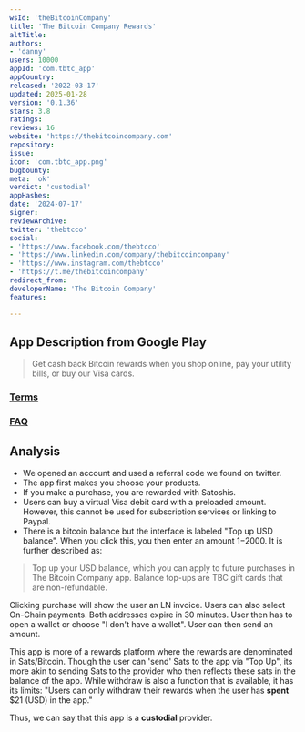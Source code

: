 ```yaml
---
wsId: 'theBitcoinCompany'
title: 'The Bitcoin Company Rewards'
altTitle: 
authors:
- 'danny'
users: 10000
appId: 'com.tbtc_app'
appCountry: 
released: '2022-03-17'
updated: 2025-01-28
version: '0.1.36'
stars: 3.8
ratings: 
reviews: 16
website: 'https://thebitcoincompany.com'
repository: 
issue: 
icon: 'com.tbtc_app.png'
bugbounty: 
meta: 'ok'
verdict: 'custodial'
appHashes: 
date: '2024-07-17'
signer: 
reviewArchive: 
twitter: 'thebtcco'
social:
- 'https://www.facebook.com/thebtcco'
- 'https://www.linkedin.com/company/thebitcoincompany'
- 'https://www.instagram.com/thebtcco'
- 'https://t.me/thebitcoincompany'
redirect_from: 
developerName: 'The Bitcoin Company'
features: 

---
```


## App Description from Google Play 

> Get cash back Bitcoin rewards when you shop online, pay your utility bills, or buy our Visa cards.

### [Terms](https://thebitcoincompany.com/terms.html) 

### [FAQ](https://intercom.help/thebitcoincompany/en/)

## Analysis 

- We opened an account and used a referral code we found on twitter. 
- The app first makes you choose your products. 
- If you make a purchase, you are rewarded with Satoshis. 
- Users can buy a virtual Visa debit card with a preloaded amount. However, this cannot be used for subscription services or linking to Paypal. 
- There is a bitcoin balance but the interface is labeled "Top up USD balance". When you click this, you then enter an amount $1-$2000. It is further described as:

> Top up your USD balance, which you can apply to future purchases in The Bitcoin Company app. Balance top-ups are TBC gift cards that are non-refundable. 

Clicking purchase will show the user an LN invoice. Users can also select On-Chain payments. Both addresses expire in 30 minutes. User then has to open a wallet or choose "I don't have a wallet". User can then send an amount. 

This app is more of a rewards platform where the rewards are denominated in Sats/Bitcoin. Though the user can 'send' Sats to the app via "Top Up", its more akin to sending Sats to the provider who then reflects these sats in the balance of the app. While withdraw is also a function that is available, it has its limits: "Users can only withdraw their rewards when the user has **spent** $21 (USD) in the app."

Thus, we can say that this app is a **custodial** provider.


